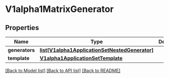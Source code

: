 # V1alpha1MatrixGenerator

## Properties
Name | Type | Description | Notes
------------ | ------------- | ------------- | -------------
**generators** | [**list[V1alpha1ApplicationSetNestedGenerator]**](V1alpha1ApplicationSetNestedGenerator.md) |  | [optional] 
**template** | [**V1alpha1ApplicationSetTemplate**](V1alpha1ApplicationSetTemplate.md) |  | [optional] 

[[Back to Model list]](../README.md#documentation-for-models) [[Back to API list]](../README.md#documentation-for-api-endpoints) [[Back to README]](../README.md)

